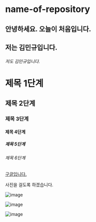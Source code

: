 # name-of-repository
## 안녕하세요. 오늘이 처음입니다.
## 저는 김민규입니다.
###### 저도 김민규입니다.
# 제목 1단계
## 제목 2단계  
### 제목 3단계
#### 제목 4단계
##### 제목 5단계
###### 제목 6단계 
[구글입니다.](https://google.com)





사진을 걸도록 하겠습니다.

![image](https://encrypted-tbn0.gstatic.com/images?q=tbn:ANd9GcQ8QjxUo5HkqZ3spoP5FBKcY-YGOIS4PinytQ&usqp=CAU)

![image](https://encrypted-tbn0.gstatic.com/images?q=tbn:ANd9GcQXWuh3IrA5RkqIUHzcAHRFowLfwlv1hVVt1Q&usqp=CAU)

![[image](https://encrypted-tbn0.gstatic.com/images?q=tbn:ANd9GcQXWuh3IrA5RkqIUHzcAHRFowLfwlv1hVVt1Q&usqp=CAU)](https://youtu.be/LSoqvbOvTxE)

